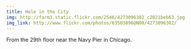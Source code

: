 ```yaml
---
title: Hole in the City 
img: http://farm3.static.flickr.com/2546/4273096302_c2021beb63.jpg 
img_link: http://www.flickr.com/photos/63503896@N00/4273096302/ 
---
```

From the 29th floor near the Navy Pier in Chicago.